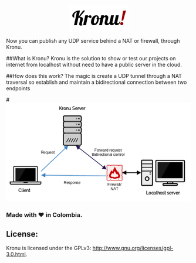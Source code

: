 <p align="center">
  <img src="https://raw.githubusercontent.com/JavaGarcia/kronu/master/doc/kronu.png">
</p>

Now you can publish any UDP service behind a NAT or firewall, through Kronu.

##What is Kronu?
Kronu is the solution to show or test our projects on internet from localhost without need to have a public server in the cloud.

##How does this work?
The magic is create a UDP tunnel through a NAT traversal so establish and maintain a bidirectional connection between two endpoints

#<img src="https://raw.githubusercontent.com/JavaGarcia/kronu/master/doc/net-d.png">

  
### Made with :heart: in Colombia.
## License:

Kronu is licensed under the GPLv3: http://www.gnu.org/licenses/gpl-3.0.html. 
